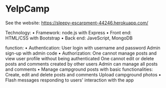 # YelpCamp

See the website:
https://sleepy-escarpment-44246.herokuapp.com/

Technology:
	•	Framework:
	    node.js with Express
	•	Front end:	
		HTML/CSS with Bootstrap
	•	Back end:
		JaveScript, MongoDB

function:
	•	Authentication:
		User login with username and password
		Admin sign-up with admin code
	•	Authorization:
		One cannot manage posts and view user profile without being authenticated
		One cannot edit or delete posts and comments created by other users
		Admin can manage all posts and comments
	•	Manage campground posts with basic functionalities:
		Create, edit and delete posts and comments
		Upload campground photos
	•	Flash messages responding to users' interaction with the app

